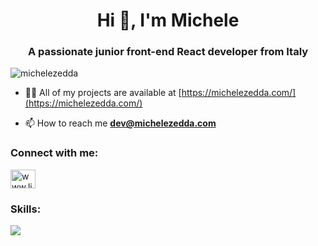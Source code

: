 <h1 align="center">Hi 👋, I'm Michele</h1>
<h3 align="center">A passionate junior front-end React developer from Italy</h3>

<p align="left"> <img src="https://komarev.com/ghpvc/?username=michelezedda&label=Profile%20views&color=0e75b6&style=flat" alt="michelezedda" /> </p>

- 👨‍💻 All of my projects are available at [https://michelezedda.com/](https://michelezedda.com/)

- 📫 How to reach me **dev@michelezedda.com**

<h3 align="left">Connect with me:</h3>
<p align="left">
<a href="https://linkedin.com/in/www.linkedin.com/in/michelezedda" target="blank"><img align="center" src="https://raw.githubusercontent.com/rahuldkjain/github-profile-readme-generator/master/src/images/icons/Social/linked-in-alt.svg" alt="www.linkedin.com/in/michele-zedda-dev" height="30" width="40" /></a>
</p>

<h3 align="left">Skills:</h3>
  <a href="https://skillicons.dev">
    <img src="https://skillicons.dev/icons?i=html,css,js,react,vite,bootstrap,sass,tailwind,vscode,github,git" />
  </a>
</p>
